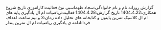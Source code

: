 گزارش روزانه
نام و نام خانوادگی:سجاد طهماسبی
نوع فعالیت:کاراموزی
تاریخ شروع همکاری:1404.4.22
تاریخ گزارش:1404.4.28
فعالیت:ریاضیات ام ال
یادگیری پایه های ام ال کلاسیک
تمرین پایتون و کتابخانه های تحلیل داده
زمان:3 و نیم ساعت
اعداف فردا:ادامه ی یادگیری ریاضیات ام ال
تمرین پنداز